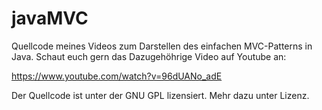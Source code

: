 javaMVC
=======

Quellcode meines Videos zum Darstellen des einfachen MVC-Patterns in Java. Schaut euch gern das Dazugehöhrige Video auf Youtube an:

https://www.youtube.com/watch?v=96dUANo_adE

Der Quellcode ist unter der GNU GPL lizensiert. Mehr dazu unter Lizenz.
